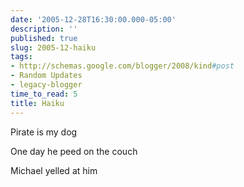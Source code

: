 ```yaml
---
date: '2005-12-28T16:30:00.000-05:00'
description: ''
published: true
slug: 2005-12-haiku
tags:
- http://schemas.google.com/blogger/2008/kind#post
- Random Updates
- legacy-blogger
time_to_read: 5
title: Haiku
---
```


Pirate is my dog

One day he peed on the couch

Michael yelled at him